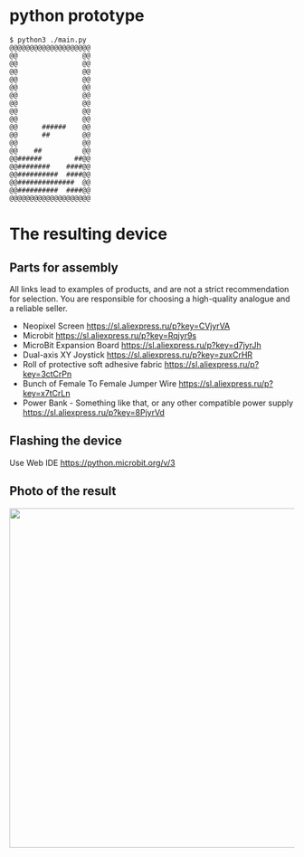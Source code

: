 # python prototype

```
$ python3 ./main.py
@@@@@@@@@@@@@@@@@@@@
@@                @@
@@                @@
@@                @@
@@                @@
@@                @@
@@                @@
@@                @@
@@                @@
@@                @@
@@      ######    @@
@@      ##        @@
@@                @@
@@    ##          @@
@@######        ##@@
@@########    ####@@
@@##########  ####@@
@@##############  @@
@@##########  ####@@
@@@@@@@@@@@@@@@@@@@@
```

# The resulting device

## Parts for assembly
All links lead to examples of products, and are not a strict recommendation for selection. You are responsible for choosing a high-quality analogue and a reliable seller.

- Neopixel Screen https://sl.aliexpress.ru/p?key=CVjyrVA
- Microbit https://sl.aliexpress.ru/p?key=Rqjyr9s
- MicroBit Expansion Board https://sl.aliexpress.ru/p?key=d7jyrJh
- Dual-axis XY Joystick https://sl.aliexpress.ru/p?key=zuxCrHR
- Roll of protective soft adhesive fabric https://sl.aliexpress.ru/p?key=3ctCrPn
- Bunch of Female To Female Jumper Wire https://sl.aliexpress.ru/p?key=x7tCrLn
- Power Bank - Something like that, or any other compatible power supply https://sl.aliexpress.ru/p?key=8PjyrVd

## Flashing the device
Use Web IDE https://python.microbit.org/v/3

## Photo of the result

<img src="https://github.com/user-attachments/assets/fb7825d7-918c-4ba2-9a8f-b0c3114cc4f3" height="600">

